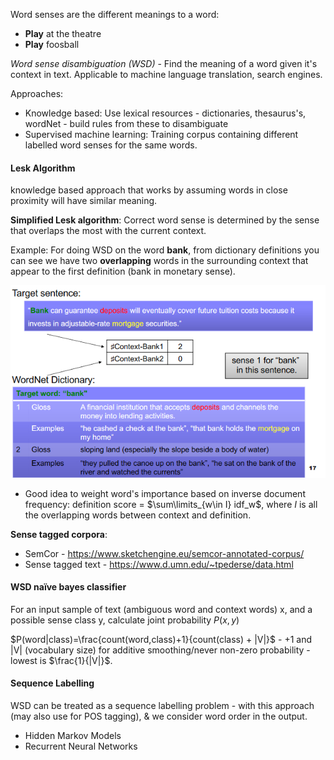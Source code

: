 Word senses are the different meanings to a word:

- **Play** at the theatre
- **Play** foosball

*Word sense disambiguation (WSD)* - Find the meaning of a word given it's context in text. Applicable to machine language translation, search engines.

Approaches:
- Knowledge based: Use lexical resources - dictionaries, thesaurus's, wordNet - build rules from these to disambiguate
- Supervised machine learning: Training corpus containing different labelled word senses for the same words.

#### Lesk Algorithm
knowledge based approach that works by assuming words in close proximity will have similar meaning.

**Simplified Lesk algorithm**: Correct word sense is determined by the sense that overlaps the most with the current context.

Example:
For doing WSD on the word **bank**, from dictionary definitions you can see we have two **overlapping** words in the surrounding context that appear to the first definition (bank in monetary sense).

![](misc/Pasted%20image%2020231021144751.png)

- Good idea to weight word's importance based on inverse document frequency: definition score = $\sum\limits_{w\in I} idf_w$, where $I$ is all the overlapping words between context and definition.

**Sense tagged corpora**: 
- SemCor - https://www.sketchengine.eu/semcor-annotated-corpus/
- Sense tagged text - https://www.d.umn.edu/~tpederse/data.html


#### WSD naïve bayes classifier
For an input sample of text (ambiguous word and context words) x, and a possible sense class y, calculate joint probability $P(x,y)$

$P(word|class)=\frac{count(word,class)+1}{count(class) + |V|}$  - +1 and |V| (vocabulary size) for additive smoothing/never non-zero probability - lowest is $\frac{1}{|V|}$.  


#### Sequence Labelling
WSD can be treated as a sequence labelling problem - with this approach (may also use for POS tagging), & we consider word order in the output.
- Hidden Markov Models
- Recurrent Neural Networks

